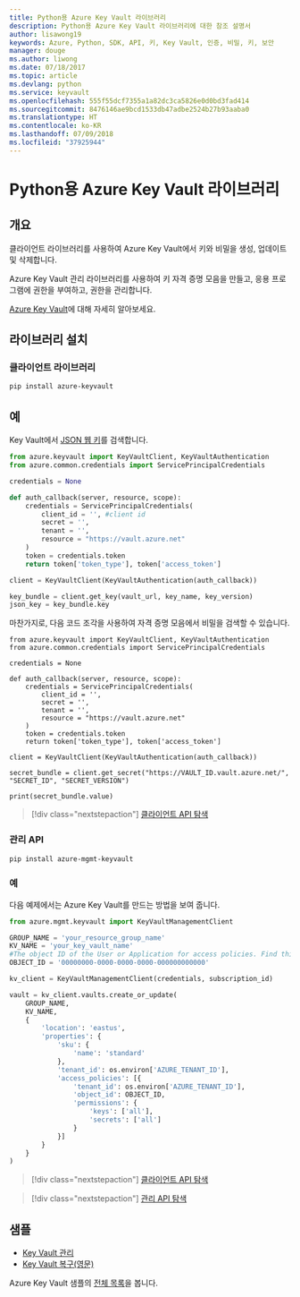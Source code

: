 ```yaml
---
title: Python용 Azure Key Vault 라이브러리
description: Python용 Azure Key Vault 라이브러리에 대한 참조 설명서
author: lisawong19
keywords: Azure, Python, SDK, API, 키, Key Vault, 인증, 비밀, 키, 보안
manager: douge
ms.author: liwong
ms.date: 07/18/2017
ms.topic: article
ms.devlang: python
ms.service: keyvault
ms.openlocfilehash: 555f55dcf7355a1a82dc3ca5826e0d0bd3fad414
ms.sourcegitcommit: 8476146ae9bcd1533db47adbe2524b27b93aaba0
ms.translationtype: HT
ms.contentlocale: ko-KR
ms.lasthandoff: 07/09/2018
ms.locfileid: "37925944"
---
```

# <a name="azure-key-vault-libraries-for-python"></a>Python용 Azure Key Vault 라이브러리

## <a name="overview"></a>개요

클라이언트 라이브러리를 사용하여 Azure Key Vault에서 키와 비밀을 생성, 업데이트 및 삭제합니다.

Azure Key Vault 관리 라이브러리를 사용하여 키 자격 증명 모음을 만들고, 응용 프로그램에 권한을 부여하고, 권한을 관리합니다. 

[Azure Key Vault](/azure/key-vault/key-vault-whatis)에 대해 자세히 알아보세요.

## <a name="install-the-libraries"></a>라이브러리 설치

### <a name="client-library"></a>클라이언트 라이브러리

```bash
pip install azure-keyvault
```

## <a name="examples"></a>예

Key Vault에서 [JSON 웹 키](https://tools.ietf.org/html/draft-ietf-jose-json-web-key-18)를 검색합니다.

```python
from azure.keyvault import KeyVaultClient, KeyVaultAuthentication
from azure.common.credentials import ServicePrincipalCredentials

credentials = None

def auth_callback(server, resource, scope):
    credentials = ServicePrincipalCredentials(
        client_id = '', #client id
        secret = '',
        tenant = '',
        resource = "https://vault.azure.net"
    )
    token = credentials.token
    return token['token_type'], token['access_token']

client = KeyVaultClient(KeyVaultAuthentication(auth_callback))

key_bundle = client.get_key(vault_url, key_name, key_version)
json_key = key_bundle.key
```

마찬가지로, 다음 코드 조각을 사용하여 자격 증명 모음에서 비밀을 검색할 수 있습니다.

```
from azure.keyvault import KeyVaultClient, KeyVaultAuthentication
from azure.common.credentials import ServicePrincipalCredentials

credentials = None

def auth_callback(server, resource, scope):
    credentials = ServicePrincipalCredentials(
        client_id = '',
        secret = '',
        tenant = '',
        resource = "https://vault.azure.net"
    )
    token = credentials.token
    return token['token_type'], token['access_token']

client = KeyVaultClient(KeyVaultAuthentication(auth_callback))

secret_bundle = client.get_secret("https://VAULT_ID.vault.azure.net/", "SECRET_ID", "SECRET_VERSION")

print(secret_bundle.value)
```

> [!div class="nextstepaction"]
> [클라이언트 API 탐색](/python/api/overview/azure/keyvault/client)

### <a name="management-api"></a>관리 API

```bash
pip install azure-mgmt-keyvault
```

### <a name="example"></a>예
다음 예제에서는 Azure Key Vault를 만드는 방법을 보여 줍니다. 

```python
from azure.mgmt.keyvault import KeyVaultManagementClient

GROUP_NAME = 'your_resource_group_name'
KV_NAME = 'your_key_vault_name'
#The object ID of the User or Application for access policies. Find this number in the portal
OBJECT_ID = '00000000-0000-0000-0000-000000000000'

kv_client = KeyVaultManagementClient(credentials, subscription_id)

vault = kv_client.vaults.create_or_update(
    GROUP_NAME,
    KV_NAME,
    {
        'location': 'eastus',
        'properties': {
            'sku': {
                'name': 'standard'
            },
            'tenant_id': os.environ['AZURE_TENANT_ID'],
            'access_policies': [{
                'tenant_id': os.environ['AZURE_TENANT_ID'],
                'object_id': OBJECT_ID,
                'permissions': {
                    'keys': ['all'],
                    'secrets': ['all']
                }
            }]
        }
    }
)
```
> [!div class="nextstepaction"]
> [클라이언트 API 탐색](/python/api/overview/azure/keyvault/client)

> [!div class="nextstepaction"]
> [관리 API 탐색](/python/api/overview/azure/keyvault/management)

## <a name="samples"></a>샘플
* [Key Vault 관리][1] 
* [Key Vault 복구(영문)][2]

[1]: https://azure.microsoft.com/resources/samples/key-vault-python-manage/
[2]: https://azure.microsoft.com/resources/samples/key-vault-recovery-python/

Azure Key Vault 샘플의 [전체 목록](https://azure.microsoft.com/resources/samples/?platform=python&term=key+vault)을 봅니다. 
